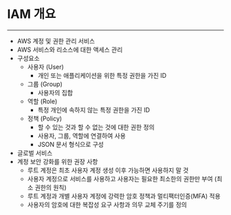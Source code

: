 # IAM 개요
---
- AWS 계정 및 권한 관리 서비스
- AWS 서비스와 리소스에 대한 액세스 관리
- 구성요소
	- 사용자 (User)
		- 개인 또는 애플리케이션을 위한 특정 권한을 가진 ID
	- 그룹 (Group)
		- 사용자의 집합
	- 역할 (Role)
		- 특정 개인에 속하지 않는 특정 권한을 가진 ID
	- 정책 (Policy)
		- 할 수 있는 것과 할 수 없는 것에 대한 권한 정의
		- 사용자, 그룹, 역할에 연결하여 사용
		- JSON 문서 형식으로 구성
- 글로벌 서비스
- 계정 보안 강화를 위한 권장 사항
	- 루트 계정은 최초 사용자 계정 생성 이후 가능하면 사용하지 말 것
	- 사용자 계정으로 서비스를 사용하고 사용자는 필요한 최소한의 권한만 부여 (최소 권한의 원칙)
	- 루트 계정과 개별 사용자 계정에 강력한 암호 정책과 멀티팩터인증(MFA) 적용
	- 사용자의 암호에 대한 복잡성 요구 사항과 의무 교체 주기를 정의
